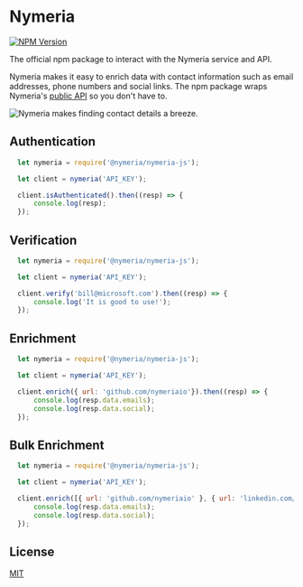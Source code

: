 Nymeria
=======

[![NPM Version](https://img.shields.io/npm/v/@nymeria/nymeria-js?style=flat-square)](https://www.npmjs.com/package/@nymeria/nymeria-js)

The official npm package to interact with the Nymeria service and API.

Nymeria makes it easy to enrich data with contact information such as email
addresses, phone numbers and social links. The npm package wraps Nymeria's [public
API](https://www.nymeria.io/developers) so you don't have to.

![Nymeria makes finding contact details a breeze.](https://www.nymeria.io/assets/images/marquee.png)

Authentication
--------------

```javascript
  let nymeria = require('@nymeria/nymeria-js');

  let client = nymeria('API_KEY');

  client.isAuthenticated().then((resp) => {
      console.log(resp);
  });
```

Verification
------------

```javascript
  let nymeria = require('@nymeria/nymeria-js');

  let client = nymeria('API_KEY');

  client.verify('bill@microsoft.com').then((resp) => {
      console.log('It is good to use!');
  });
```

Enrichment
----------

```javascript
  let nymeria = require('@nymeria/nymeria-js');

  let client = nymeria('API_KEY');

  client.enrich({ url: 'github.com/nymeriaio'}).then((resp) => {
      console.log(resp.data.emails);
      console.log(resp.data.social);
  });
```

Bulk Enrichment
---------------

```javascript
  let nymeria = require('@nymeria/nymeria-js');

  let client = nymeria('API_KEY');

  client.enrich([{ url: 'github.com/nymeriaio' }, { url: 'linkedin.com/in/wozniaksteve' }]).then((resp) => {
      console.log(resp.data.emails);
      console.log(resp.data.social);
  });
```

License
-------

[MIT](LICENSE)

